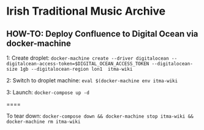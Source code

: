 # Irish Traditional Music Archive

## HOW-TO: Deploy Confluence to Digital Ocean via docker-machine

1: Create droplet: `docker-machine create --driver digitalocean --digitalcean-access-token=$DIGITAL_OCEAN_ACCESS_TOKEN --digitalocean-size 1gb --digitalocean-region lon1  itma-wiki`

2: Switch to droplet machine: `eval $(docker-machine env itma-wiki`

3: Launch: `docker-compose up -d`

====

To tear down: `docker-compose down && docker-machine stop itma-wiki && docker-machine rm itma-wiki`
